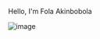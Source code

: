 Hello, I'm Fola Akinbobola

![image](https://user-images.githubusercontent.com/84923845/120457290-3ceefe00-c38e-11eb-9282-8b5328de6bb7.png)



